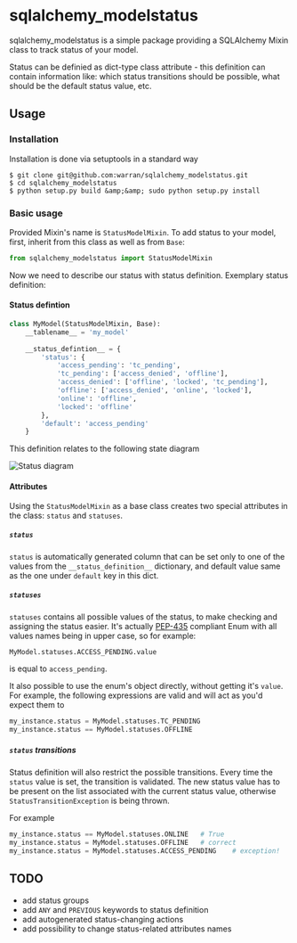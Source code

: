 # sqlalchemy_modelstatus

sqlalchemy_modelstatus is a simple package providing a SQLAlchemy Mixin class to 
track status of your model.

Status can be definied as dict-type class attribute - this definition can contain 
information like: which status transitions should be possible, what should be
the default status value, etc.

## Usage

### Installation

Installation is done via setuptools in a standard way

```
$ git clone git@github.com:warran/sqlalchemy_modelstatus.git
$ cd sqlalchemy_modelstatus
$ python setup.py build &amp;&amp; sudo python setup.py install
```

### Basic usage

Provided Mixin's name is `StatusModelMixin`. To add status to your model, first, 
inherit from this class as well as from `Base`:

```python
from sqlalchemy_modelstatus import StatusModelMixin
```

Now we need to describe our status with status definition. Exemplary status definition:

#### Status defintion

```python
class MyModel(StatusModelMixin, Base):
    __tablename__ = 'my_model'
    
    __status_defintion__ = {
        'status': {
            'access_pending': 'tc_pending',
            'tc_pending': ['access_denied', 'offline'],
            'access_denied': ['offline', 'locked', 'tc_pending'],
            'offline': ['access_denied', 'online', 'locked'],
            'online': 'offline',
            'locked': 'offline'
        },
        'default': 'access_pending'
    }
```

This definition relates to the following state diagram

![Status diagram](https://ibb.co/d4L3vk)

#### Attributes

Using the `StatusModelMixin` as a base class creates two special attributes in the
class: `status` and `statuses`.

##### `status`

`status` is automatically generated column that can be set only to one of the values from
the `__status_definition__` dictionary, and default value same as the one under
`default` key in this dict.

##### `statuses`

`statuses` contains all possible values of the status, to make checking and assigning 
the status easier. It's actually [PEP-435](https://www.python.org/dev/peps/pep-0435/) compliant Enum with all values names being in
upper case, so for example:

`MyModel.statuses.ACCESS_PENDING.value`

is equal to `access_pending`.

It also possible to use the enum's object directly, without getting it's `value`. For example,
the following expressions are valid and will act as you'd expect them to

```python
my_instance.status = MyModel.statuses.TC_PENDING
my_instance.status == MyModel.statuses.OFFLINE
```

##### `status` transitions

Status definition will also restrict the possible transitions. Every time the `status` value
is set, the transition is validated. The new status value has to be present on the list
associated with the current status value, otherwise `StatusTransitionException` is being
thrown.

For example

```python
my_instance.status == MyModel.statuses.ONLINE   # True
my_instance.status = MyModel.statuses.OFFLINE   # correct
my_instance.status = MyModel.statuses.ACCESS_PENDING    # exception!
```

## TODO

* add status groups
* add `ANY` and `PREVIOUS` keywords to status definition
* add autogenerated status-changing actions
* add possibility to change status-related attributes names
